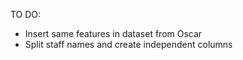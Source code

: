 TO DO: 
- Insert same features in dataset from Oscar
- Split staff names and create independent columns